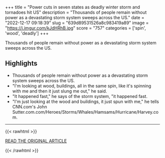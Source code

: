 +++
title = "Power cuts in seven states as deadly winter storm and tornadoes hit US"
description = "Thousands of people remain without power as a devastating storm system sweeps across the US."
date = "2022-12-17 09:18:39"
slug = "639d89531526a8c983419a89"
image = "https://i.imgur.com/kJdHRhB.jpg"
score = "757"
categories = ['spin', 'wood', 'deadly']
+++

Thousands of people remain without power as a devastating storm system sweeps across the US.

## Highlights

- Thousands of people remain without power as a devastating storm system sweeps across the US.
- "I'm looking at wood, buildings, all in the same spin, like it's spinning with me and then it just slung me out," he said.
- "It happened fast," he says of the storm system, "it happened fast.
- "I'm just looking at the wood and buildings,  it just spun with me," he tells CNN.com's John Sutter.com.com/Heroes/Storms/Whales/Hamsams/Hurricane/Harvey.com.

---

{{< rawhtml >}}
  <p class="article-category">
    <a target="_blank" href="https://www.bbc.com/news/world-us-canada-63989303">READ THE ORIGINAL ARTICLE</a>
  </p>
{{< /rawhtml >}}
